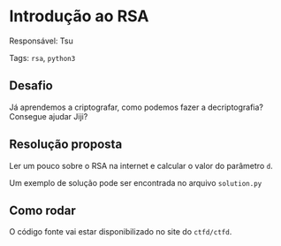# Introdução ao RSA

Responsável: Tsu

Tags: `rsa`, `python3`

## Desafio

Já aprendemos a criptografar, como podemos fazer a decriptografia? Consegue ajudar Jiji?

## Resolução proposta

Ler um pouco sobre o RSA na internet e calcular o valor do parâmetro `d`.

Um exemplo de solução pode ser encontrada no arquivo `solution.py`

## Como rodar

O código fonte vai estar disponibilizado no site do `ctfd/ctfd`.
